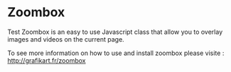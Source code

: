 Zoombox
=============
Test
Zoombox is an easy to use Javascript class that allow you to overlay images and videos on the current page.

To see more information on how to use and install zoombox please visite : http://grafikart.fr/zoombox